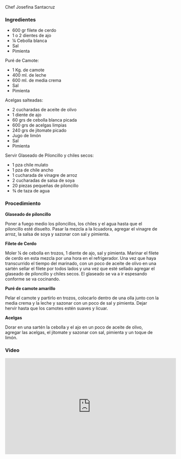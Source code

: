 
Chef Josefina Santacruz

### Ingredientes

* 600 gr filete de cerdo
* 1 o 2 dientes de ajo
* ¼ Cebolla blanca
* Sal
* Pimienta

Puré de Camote:

* 1 Kg. de camote
* 400 ml. de leche
* 600 ml. de media crema
* Sal
* Pimienta

Acelgas salteadas:

* 2 cucharadas de aceite de olivo
* 1 diente de ajo
* 60 grs de cebolla blanca picada
* 600 grs de acelgas limpias
* 240 grs de jitomate picado
* Jugo de limón
* Sal
* Pimienta

Servir Glaseado de Piloncillo y chiles secos:

* 1 pza chile mulato
* 1 pza de chile ancho
* 1 cucharada de vinagre de arroz
* 2 cucharadas de salsa de soya
* 20 piezas pequeñas de piloncillo
* ¾ de taza de agua

### Procedimiento

**Glaseado de piloncillo**

Poner a fuego medio los piloncillos, los chiles y el agua hasta que el piloncillo esté disuelto. Pasar la mezcla a la licuadora, agregar el vinagre de arroz, la salsa de soya y sazonar con sal y pimienta.

**Filete de Cerdo**

Moler ¼ de cebolla en trozos, 1 diente de ajo, sal y pimienta. Marinar el filete de cerdo en esta mezcla por una hora en el refrigerador. Una vez que haya transcurrido el tiempo del marinado, con un poco de aceite de olivo en una sartén sellar el filete por todos lados y una vez que esté sellado agregar el glaseado de piloncillo y chiles secos. El glaseado se va a ir espesando conforme se va cocinando.

**Puré de camote amarillo**

Pelar el camote y partirlo en trozos, colocarlo dentro de una olla junto con la media crema y la leche y sazonar con un poco de sal y pimienta. Dejar hervir hasta que los camotes estén suaves y licuar.

**Acelgas**

Dorar en una sartén la cebolla y el ajo en un poco de aceite de olivo, agregar las acelgas, el jitomate y sazonar con sal, pimienta y un toque de limón.

### Video

<div class="videowrapper well"><iframe width="560" height="315" src="https://www.youtube.com/embed/AmelzlL_MgY" frameborder="0" allowfullscreen></iframe></div>
